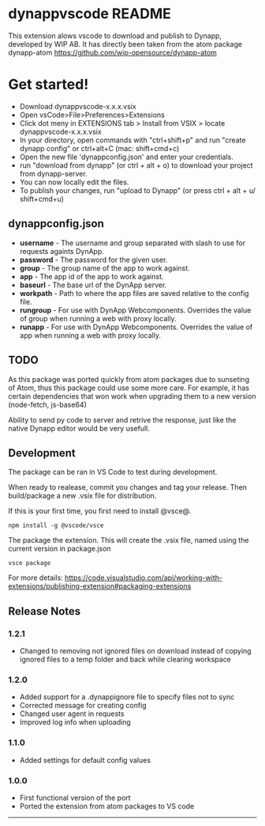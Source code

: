 # dynappvscode README


This extension alows vscode to download and publish to Dynapp, developed by WIP AB.
It has directly been taken from the atom package dynapp-atom
https://github.com/wip-opensource/dynapp-atom

# Get started!
* Download dynappvscode-x.x.x.vsix
* Open vsCode>File>Preferences>Extensions
* Click dot meny in EXTENSIONS tab > Install from VSIX > locate dynappvscode-x.x.x.vsix
* In your directory, open commands with "ctrl+shift+p" and run "create dynapp config" or ctrl+alt+C (mac: shift+cmd+c)
* Open the new file 'dynappconfig.json' and enter your credentials.
* run "download from dynapp" (or ctrl + alt + o) to download your project from dynapp-server.
* You can now locally edit the files.
* To publish your changes, run "upload to Dynapp" (or press ctrl + alt + u/ shift+cmd+u)

## dynappconfig.json

* **username** - The username and group separated with slash to use for requests againts DynApp.
* **password** - The password for the given user.
* **group** - The group name of the app to work against.
* **app** - The app id of the app to work against.
* **baseurl** - The base url of the DynApp server.
* **workpath** - Path to where the app files are saved relative to the config file.
* **rungroup** - For use with DynApp Webcomponents. Overrides the value of group when running a web with proxy locally.
* **runapp** - For use with DynApp Webcomponents. Overrides the value of app when running a web with proxy locally.

## TODO
As this package was ported quickly from atom packages due to sunseting of Atom, thus this package could use some more care.
For example, it has certain dependencies that won work when upgrading them to a new version (node-fetch, js-base64)

Ability to send py code to server and retrive the response, just like the native Dynapp editor would be very usefull.

## Development

The package can be ran in VS Code to test during development.

When ready to realease, commit you changes and tag your release.
Then build/package a new .vsix file for distribution.

If this is your first time, you first need to install @vsce@.

```
npm install -g @vscode/vsce
```

The package the extension. This will create the .vsix file, named using the current version in package.json

```
vsce package
```

For more details: https://code.visualstudio.com/api/working-with-extensions/publishing-extension#packaging-extensions


## Release Notes

### 1.2.1

* Changed to removing not ignored files on download instead of copying ignored files to a temp folder and back while clearing workspace

### 1.2.0

* Added support for a .dynappignore file to specify files not to sync
* Corrected message for creating config
* Changed user agent in requests
* Improved log info when uploading

### 1.1.0

* Added settings for default config values

### 1.0.0

* First functional version of the port
* Ported the extension from atom packages to VS code

---


